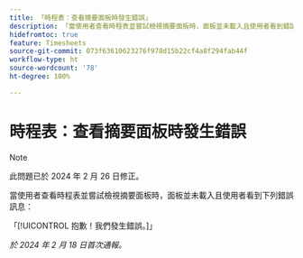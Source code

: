 ```yaml
---
title: 「時程表：查看摘要面板時發生錯誤」
description: 「當使用者查看時程表並嘗試檢視摘要面板時，面板並未載入且使用者看到錯誤訊息。」
hidefromtoc: true
feature: Timesheets
source-git-commit: 073f63610623276f978d15b22cf4a8f294fab44f
workflow-type: ht
source-wordcount: '78'
ht-degree: 100%

---
```



# 時程表：查看摘要面板時發生錯誤

>[!NOTE]
>
>此問題已於 2024 年 2 月 26 日修正。

當使用者查看時程表並嘗試檢視摘要面板時，面板並未載入且使用者看到下列錯誤訊息：

「[!UICONTROL 抱歉！我們發生錯誤。]」

_於 2024 年 2 月 18 日首次通報。_
